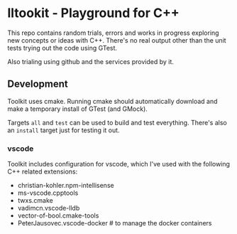 # lltookit - Playground for C++

This repo contains random trials, errors and works in progress exploring new concepts or ideas with C++.
There's no real output other than the unit tests trying out the code using GTest.

Also trialing using github and the services provided by it.

## Development

Toolkit uses cmake. Running cmake should automatically download and make a temporary install of GTest (and GMock).

Targets `all` and `test` can be used to build and test everything.
There's also an `install` target just for testing it out.

### vscode

Toolkit includes configuration for vscode, which I've used with the following C++ related extensions:

- christian-kohler.npm-intellisense
- ms-vscode.cpptools
- twxs.cmake
- vadimcn.vscode-lldb
- vector-of-bool.cmake-tools
- PeterJausovec.vscode-docker # to manage the docker containers

